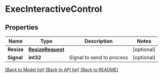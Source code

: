 # ExecInteractiveControl

## Properties

Name | Type | Description | Notes
------------ | ------------- | ------------- | -------------
**Resize** | [**ResizeRequest**](ResizeRequest.md) |  | [optional] 
**Signal** | **int32** | Signal to send to process | [optional] 

[[Back to Model list]](../README.md#documentation-for-models) [[Back to API list]](../README.md#documentation-for-api-endpoints) [[Back to README]](../README.md)


